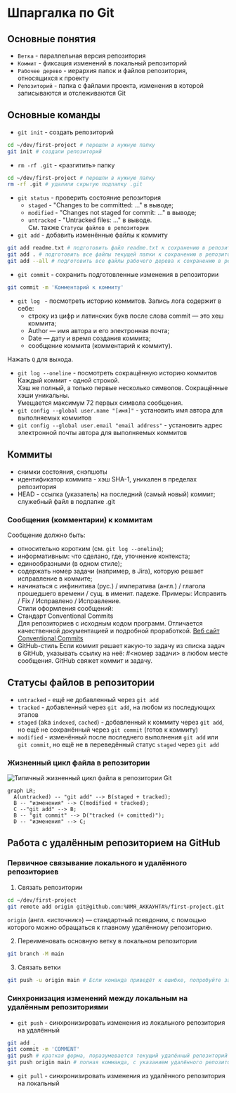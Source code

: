 # Шпаргалка по Git

## Основные понятия
- `Ветка` - параллельная версия репозитория
- `Коммит` - фиксация изменений в локальный репозиторий
- `Рабочее дерево` - иерархия папок и файлов репозитория, относящихся к проекту
- `Репозиторий` - папка с файлами проекта, изменения в которой записываются и отслеживаются Git

## Основные команды
- `git init` - создать репозиторий
```bash
cd ~/dev/first-project # перешли в нужную папку
git init # создали репозиторий
```
- `rm -rf .git` - «разгитить» папку
```bash
cd ~/dev/first-project # перешли в нужную папку
rm -rf .git # удалили скрытую подпапку .git
```
- `git status` - проверить состояние репозитория
    + `staged` - "Changes to be committed: ..." в выводе;
    + `modified` - "Changes not staged for commit: ..." в выводе;
    + `untracked` - "Untracked files: ..." в выводе.  
См. также `Статусы файлов в репозитории`
- `git add` - добавить изменённые файлы к коммиту
```bash
git add readme.txt # подготовить файл readme.txt к сохранению в репозитории
git add . # подготовить все файлы текущей папки к сохранению в репозитории
git add --all # подготовить все файлы рабочего дерева к сохранению в репозитории
```
- `git commit` - сохранить подготовленные изменения в репозитории
```bash
git commit -m 'Комментарий к коммиту'
```
- `git log ` - посмотреть историю коммитов. Запись лога содержит в себе:
    + строку из цифр и латинских букв после слова commit — это хеш коммита;
    + Author — имя автора и его электронная почта;
    + Date — дату и время создания коммита;
    + сообщение коммита (комментарий к коммиту).

Нажать `Q` для выхода.
- `git log --oneline` - посмотреть сокращённую историю коммитов  
Каждый коммит - одной строкой.  
Хэш не полный, а только первые несколько символов. Сокращённые хэши уникальны.  
Умещается максимум 72 первых символа сообщения.
- `git config --global user.name "[имя]"` - установить имя автора для выполняемых коммитов
- `git config --global user.email "email address"` - установить адрес электронной почты автора для выполняемых коммитов

## Коммиты
- снимки состояния, снэпшоты
- идентификатор коммита - хэш SHA-1, уникален в пределах репозитория
- HEAD - ссылка (указатель) на последний (самый новый) коммит; служебный файл в подпапке .git

### Сообщения (комментарии) к коммитам  
Сообщение должно быть:
- относительно коротким (см. `git log --oneline`);
- информативным: что сделано, где, уточнение контекста;
- единообразными (в одном стиле);
- содержать номер задачи (например, в Jira), которую решает исправление в коммите;
- начинаться с инфинитива (рус.) / императива (англ.) / глагола прошедшего времени / сущ. в именит. падеже.
Примеры: Исправить / Fix / Исправлено / Исправление.  
Стили оформления сообщений:
- Стандарт Conventional Commits  
Для репозиториев с исходным кодом программ.
Отличается качественной документацией и подробной проработкой.
[Веб сайт Conventional Commits](https://www.conventionalcommits.org/ru/)  
- GitHub-стиль
Если коммит решает какую-то задачу из списка задач в GitHub, указывать ссылку на неё: #<номер задачи> в любом месте сообщения. GitHub свяжет коммит и задачу.

## Статусы файлов в репозитории
- `untracked` - ещё не добавленный через `git add`
- `tracked` - добавленный через `git add`, на любом из последующих этапов
- `staged` (aka `indexed`, `cached`) - добавленный к коммиту через `git add`, но ещё не сохранённый через `git commit` (готов к коммиту)
- `modified` - изменённый после последнего выполнения `git add` или `git commit`, но ещё не в переведённый статус `staged` через `git add`

### Жизненный цикл файла в репозитории
![Типичный жизненный цикл файла в репозитории Git](https://pictures.s3.yandex.net/resources/M2_T5_1686651284.png)

```mermaid
graph LR;
  A(untracked) -- "git add" --> B(staged + tracked);
  B -- "изменения" --> C(modified + tracked);
  C --"git add" --> B;
  B -- "git commit" --> D("tracked (+ comitted)");
  D -- "изменения" --> C;
```

## Работа с удалённым репозиторием на GitHub
### Первичное связывание локального и удалённого репозиториев
1. Связать репозитории
```bash
cd ~/dev/first-project
git remote add origin git@github.com:%ИМЯ_АККАУНТА%/first-project.git
```
`origin` (англ. «источник») — стандартный псевдоним, с помощью которого можно обращаться к главному удалённому репозиторию.

2. Переименовать основную ветку в локальном репозитории
```bash
git branch -M main
```

3. Связать ветки
```bash
git push -u origin main # Если команда приведёт к ошибке, попробуйте заменить main на master
```
### Синхронизация изменений между локальным на удалённым репозиториями
- `git push` - синхронизировать изменения из локального репозитория на удалённый
```bash
git add .
git commit -m 'COMMENT'
git push # краткая форма, поразумевается текущий удалённый репозиторий и текущая ветка
git push origin main # полная комманда, с указанием удалённого репозитория и ветки
```
- `git pull` - синхронизировать изменения из удалённого репозитория на локальный

